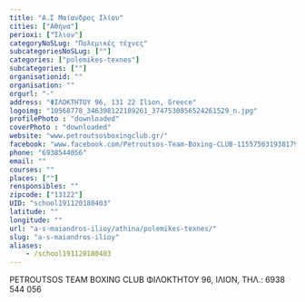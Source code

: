 ```yaml
---
title: "Α.Σ Μαίανδρος Ιλίου"
cities: ["Αθήνα"]
perioxi: ["Ίλιον"]
categoryNoSLug: "Πολεμικές τέχνες"
subcategoriesNoSLug: [""]
categories: ["polemikes-texnes"]
subcategories: [""]
organisationid: ""
organisation: ""
orgurl: "-"
address: "ΦΙΛΟΚΤΗΤΟΥ 96, 131 22 Ilion, Greece"
logoimg: "10568778_346398122189261_3747530856524261529_n.jpg"
profilePhoto : "downloaded"
coverPhoto : "downloaded"
website: "www.petroutsosboxingclub.gr/"
facebook: "www.facebook.com/Petroutsos-Team-Boxing-CLUB-115575631938179/"
phone: "6938544056"
email: ""
courses: ""
places: [""]
rensponsibles: ""
zipcode: ["13122"]
UID: "school191120180403"
latitude: ""
longitude: ""
url: "a-s-maiandros-ilioy/athina/polemikes-texnes/"
slug: "a-s-maiandros-ilioy"
aliases:
    - /school191120180403
---
```



PETROUTSOS TEAM BOXING CLUB ΦΙΛΟΚΤΗΤΟΥ 96, ΙΛΙΟΝ, ΤΗΛ.: 6938 544 056

